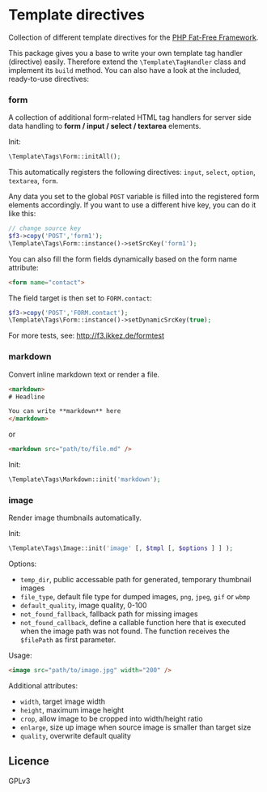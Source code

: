 # Template directives
Collection of different template directives for the [PHP Fat-Free Framework](https://github.com/bcosca/fatfree).

This package gives you a base to write your own template tag handler (directive) easily. Therefore extend the `\Template\TagHandler` class and implement its `build` method. 
You can also have a look at the included, ready-to-use directives:

### form

A collection of additional form-related HTML tag handlers for server side data handling to **form / input / select / textarea** elements.

Init:

```php
\Template\Tags\Form::initAll();
```

This automatically registers the following directives: `input`, `select`, `option`, `textarea`, `form`.

Any data you set to the global `POST` variable is filled into the registered form elements accordingly. If you want to use a different hive key, you can do it like this:

```php
// change source key
$f3->copy('POST','form1');
\Template\Tags\Form::instance()->setSrcKey('form1');
```

You can also fill the form fields dynamically based on the form name attribute:

```html
<form name="contact">
```

The field target is then set to `FORM.contact`:

```php
$f3->copy('POST','FORM.contact');
\Template\Tags\Form::instance()->setDynamicSrcKey(true);
```

For more tests, see: http://f3.ikkez.de/formtest

### markdown

Convert inline markdown text or render a file.


```html
<markdown>
# Headline

You can write **markdown** here
</markdown>
```

or

```html
<markdown src="path/to/file.md" />
```

Init:

```php
\Template\Tags\Markdown::init('markdown');
```


### image

Render image thumbnails automatically.

Init:

```php
\Template\Tags\Image::init('image' [, $tmpl [, $options ] ] );
```

Options:

*  `temp_dir`, public accessable path for generated, temporary thumbnail images
*  `file_type`, default file type for dumped images, `png`, `jpeg`, `gif` or `wbmp`
*  `default_quality`, image quality, 0-100
*  `not_found_fallback`, fallback path for missing images
*  `not_found_callback`, define a callable function here that is executed when the image path was not found. The function receives the `$filePath` as first parameter.

Usage:


```html
<image src="path/to/image.jpg" width="200" />
```

Additional attributes:

*  `width`, target image width
*  `height`, maximum image height
*  `crop`, allow image to be cropped into width/height ratio
*  `enlarge`, size up image when source image is smaller than target size
*  `quality`, overwrite default quality



## Licence

GPLv3


